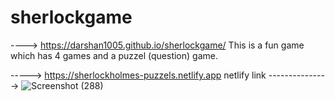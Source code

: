# sherlockgame

----> https://darshan1005.github.io/sherlockgame/
This is a fun game which has 4 games and a puzzel (question) game.

-----> https://sherlockholmes-puzzels.netlify.app
netlify link 
--------------->
![Screenshot (288)](https://github.com/darshan1005/sherlockgame/assets/114302987/59da03ec-64b5-46cb-b5ca-faafb1d8f3ee)
